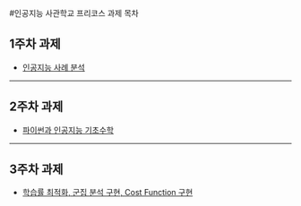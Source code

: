 #인공지능 사관학교 프리코스 과제 목차

## 1주차 과제
  * [인공지능 사례 분석](https://github.com/qsoo/hello-gj-precourse/blob/master/1_week.ipynb)

* * *

## 2주차 과제
  * [파이썬과 인공지능 기초수학](https://github.com/qsoo/hello-gj-precourse/blob/master/2%EC%A3%BC%EC%B0%A8%EA%B3%BC%EC%A0%9C.ipynb)
  
* * *

## 3주차 과제
  * [학습률 최적화, 군집 분석 구현, Cost Function 구현](https://github.com/qsoo/hello-gj-precourse/blob/2week/3_week.ipynb)

